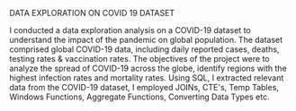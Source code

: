 DATA EXPLORATION ON COVID 19 DATASET

I conducted a data exploration analysis on a COVID-19 dataset to understand the impact of the pandemic on global population. The dataset comprised global COVID-19 data, including daily reported cases, deaths, testing rates & vaccination rates. The objectives of the project were to analyze the spread of COVID-19 across the globe, identify regions with the highest infection rates and mortality rates. Using SQL, I extracted relevant data from the COVID-19 dataset, I employed JOINs, CTE's, Temp Tables, Windows Functions, Aggregate Functions, Converting Data Types etc. 
